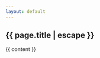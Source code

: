 ```yaml
---
layout: default
---
```


<article class="bg-gray-100 w-full max-w-none py-8">
  <h2>
    {{ page.title | escape }}
  </h2>
  <div class="{{ page.markdown }} max-w-none text-justify leading-6 py-6">
    {{ content }}
  </div>
</article>
<!-- test -->
